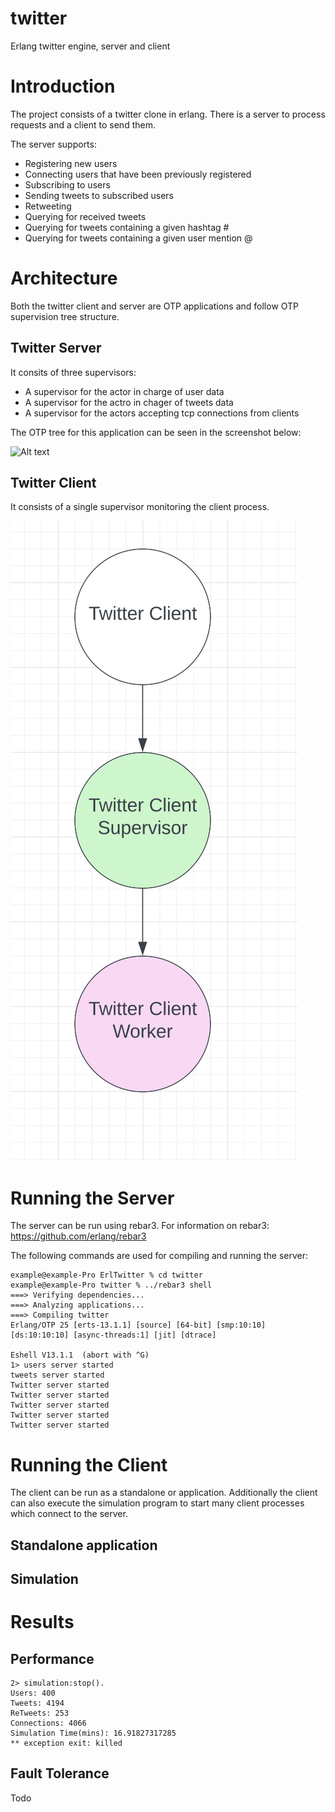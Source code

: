 # twitter
Erlang twitter engine, server and client

# Introduction
The project consists of a twitter clone in erlang. There is a server to process requests and a client to send them.

The server supports:
- Registering new users
- Connecting users that have been previously registered
- Subscribing to users
- Sending tweets to subscribed users
- Retweeting
- Querying for received tweets
- Querying for tweets containing a given hashtag #
- Querying for tweets containing a given user mention @

# Architecture
Both the twitter client and server are OTP applications and follow OTP supervision tree structure.

## Twitter Server
It consits of three supervisors:
- A supervisor for the actor in charge of user data
- A supervisor for the actro in chager of tweets data
- A supervisor for the actors accepting tcp connections from clients

The OTP tree for this application can be seen in the screenshot below:

![Alt text](./img/architectute.png "Twitter Server")

## Twitter Client
It consists of a single supervisor monitoring the client process.

![Alt text](./img/client.png "Twitter Client")

# Running the Server
The server can be run using rebar3. For information on rebar3:
https://github.com/erlang/rebar3

The following commands are used for compiling and running the server:

```
example@example-Pro ErlTwitter % cd twitter
example@example-Pro twitter % ../rebar3 shell
===> Verifying dependencies...
===> Analyzing applications...
===> Compiling twitter
Erlang/OTP 25 [erts-13.1.1] [source] [64-bit] [smp:10:10] [ds:10:10:10] [async-threads:1] [jit] [dtrace]

Eshell V13.1.1  (abort with ^G)
1> users server started
tweets server started
Twitter server started
Twitter server started
Twitter server started
Twitter server started
Twitter server started
```

# Running the Client
The client can be run as a standalone or application. Additionally the client
can also execute the simulation program to start many client processes which connect to the server.

## Standalone application


## Simulation


# Results

## Performance
```
2> simulation:stop().
Users: 400
Tweets: 4194
ReTweets: 253
Connections: 4066
Simulation Time(mins): 16.91827317285
** exception exit: killed
```

## Fault Tolerance
Todo